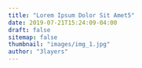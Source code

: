 ```yaml
---
title: "Lorem Ipsum Dolor Sit Amet5"
date: 2019-07-21T15:24:09-04:00
draft: false
sitemap: false
thumbnail: "images/img_1.jpg"
author: "3layers"
---
```


